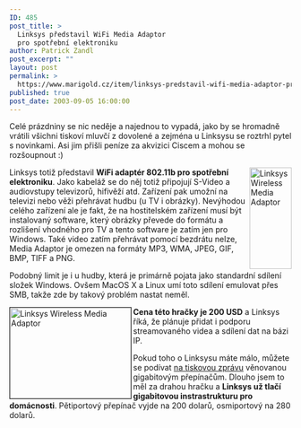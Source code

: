 ```yaml
---
ID: 485
post_title: >
  Linksys představil WiFi Media Adaptor
  pro spotřební elektroniku
author: Patrick Zandl
post_excerpt: ""
layout: post
permalink: >
  https://www.marigold.cz/item/linksys-predstavil-wifi-media-adaptor-pro-spotrebni-elektroniku
published: true
post_date: 2003-09-05 16:00:00
---
```

<P>Celé prázdniny se nic neděje a najednou to vypadá, jako by se hromadně vrátili všichni tiskoví mluvčí z dovolené a zejména u Linksysu se roztrhl pytel s novinkami. Asi jim přišli peníze za akvizici Ciscem a mohou se rozšoupnout :)</P>
<P><IMG height=181 alt="Linksys Wireless Media Adaptor" src="/wp-content/uploads/linksysmediaadaptor.jpg" width=75 align=right>Linksys totiž představil <STRONG>WiFi adaptér 802.11b pro spotřební elektroniku</STRONG>. Jako kabeláž se do něj totiž připojují S-Video a audiovstupy televizorů, hifivěží atd. Zařízení pak umožní na televizi nebo věži přehrávat hudbu (u TV i obrázky). Nevýhodou celého zařízení ale je fakt, že na hostitelském zařízení musí být instalovaný software, který obrázky převede do formátu a rozlišení vhodného pro TV a tento software je zatím jen pro Windows. Také video zatím přehrávat pomocí bezdrátu nelze, Media Adaptor je omezen na formáty MP3, WMA, JPEG, GIF, BMP, TIFF a PNG. </P>
<P>Podobný limit je i u hudby, která je primárně pojata jako standardní sdílení složek Windows. Ovšem MacOS X a Linux umí toto sdílení emulovat přes SMB, takže zde by takový problém nastat neměl. </P>
<P><IMG height=162 alt="Linksys Wireless Media Adaptor" src="/wp-content/uploads/linksysmediaadaptor-obrazovka.jpg" width=216 align=left border=1><STRONG>Cena této hračky je 200 USD</STRONG> a Linksys říká, že plánuje přidat i podporu streamovaného videa a sdílení dat na bázi IP. </P>
<P>Pokud toho o Linksysu máte málo, můžete se podívat <A href="http://www.linksys.com/press/press.asp?prid=133" target=_blank>na tiskovou zprávu</A> věnovanou gigabitovým přepínačům. Dlouho jsem to měl za drahou hračku a <STRONG>Linksys už tlačí gigabitovou instrastrukturu pro domácnosti</STRONG>. Pětiportový přepínač vyjde na 200 dolarů, osmiportový na 280 dolarů. </P>